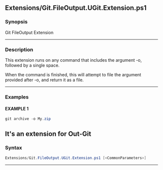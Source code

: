 
Extensions/Git.FileOutput.UGit.Extension.ps1
--------------------------------------------
### Synopsis
Git FileOutput Extension

---
### Description

This extension runs on any command that includes the argument -o, followed by a single space.

When the command is finished, this will attempt to file the argument provided after -o, and return it as a file.

---
### Examples
#### EXAMPLE 1
```PowerShell
git archive -o My.zip
```
It's an extension for Out-Git
---
### Syntax
```PowerShell
Extensions/Git.FileOutput.UGit.Extension.ps1 [<CommonParameters>]
```
---


